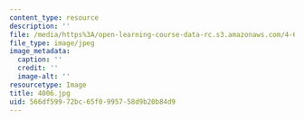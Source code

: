 ```yaml
---
content_type: resource
description: ''
file: /media/https%3A/open-learning-course-data-rc.s3.amazonaws.com/4-614-religious-architecture-and-islamic-cultures-fall-2002/566df59972bc65f0995758d9b20b84d9_4006.jpg
file_type: image/jpeg
image_metadata:
  caption: ''
  credit: ''
  image-alt: ''
resourcetype: Image
title: 4006.jpg
uid: 566df599-72bc-65f0-9957-58d9b20b84d9
---
```

